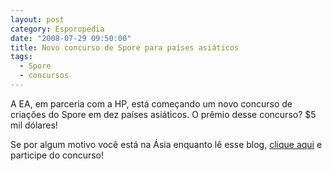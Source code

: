 ```yaml
---
layout: post
category: Esporopédia
date: "2008-07-29 09:50:00"
title: Novo concurso de Spore para países asiáticos
tags:
  - Spore
  - concursos
---
```

A EA, em parceria com a HP, está começando um novo concurso de criações do Spore em dez países asiáticos. O prêmio desse concurso? $5 mil dólares!

Se por algum motivo você está na Ásia enquanto lê esse blog, [clique aqui](http://www.sporeshow.com/) e participe do concurso!
